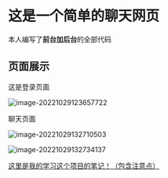 # 这是一个简单的聊天网页



本人编写了**前台加后台**的全部代码



## 页面展示

这是登录页面

![image-20221029123657722](C:\Users\86135\AppData\Roaming\Typora\typora-user-images\image-20221029123657722.png)

聊天页面

![image-20221029132710503](C:\Users\86135\AppData\Roaming\Typora\typora-user-images\image-20221029132710503.png)

![image-20221029132734137](C:\Users\86135\AppData\Roaming\Typora\typora-user-images\image-20221029132734137.png)





[这里是我的学习这个项目的笔记！（包含注意点）](https://www.yuque.com/u32668516/oby1nx/lqyb33)
